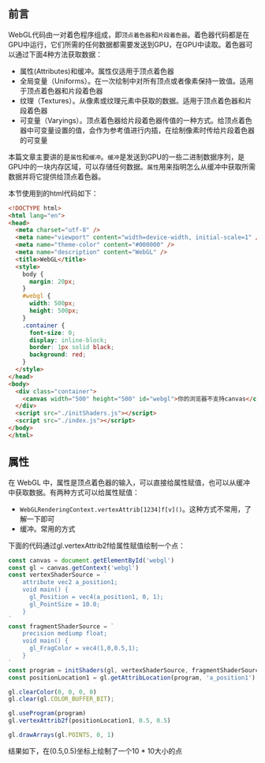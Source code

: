## 前言

WebGL代码由一对着色程序组成，即`顶点着色器`和`片段着色器`。着色器代码都是在GPU中运行，它们所需的任何数据都需要发送到GPU，在GPU中读取。着色器可以通过下面4种方法获取数据：

- 属性(Attributes)和缓冲。属性仅适用于顶点着色器
- 全局变量（Uniforms）。在一次绘制中对所有顶点或者像素保持一致值。适用于顶点着色器和片段着色器
- 纹理（Textures）。从像素或纹理元素中获取的数据。适用于顶点着色器和片段着色器
- 可变量（Varyings）。顶点着色器给片段着色器传值的一种方式。给顶点着色器中可变量设置的值，会作为参考值进行内插，在绘制像素时传给片段着色器的可变量

本篇文章主要讲的是`属性`和`缓冲`。`缓冲`是发送到GPU的一些二进制数据序列，是GPU中的一块内存区域，可以存储任何数据。`属性`用来指明怎么从缓冲中获取所需数据并将它提供给顶点着色器。

本节使用到的html代码如下：
```html
<!DOCTYPE html>
<html lang="en">
<head>
  <meta charset="utf-8" />
  <meta name="viewport" content="width=device-width, initial-scale=1" />
  <meta name="theme-color" content="#000000" />
  <meta name="description" content="WebGL" />
  <title>WebGL</title>
  <style>
    body {
      margin: 20px;
    }
    #webgl {
      width: 500px;
      height: 500px;
    }
    .container {
      font-size: 0;
      display: inline-block;
      border: 1px solid black;
      background: red;
    }
  </style>
</head>
<body>
  <div class="container">
    <canvas width="500" height="500" id="webgl">你的浏览器不支持canvas</canvas>
  </div>
  <script src="./initShaders.js"></script>
  <script src="./index.js"></script>
</body>
</html>
```

## 属性

在 WebGL 中，属性是顶点着色器的输入，可以直接给属性赋值，也可以从缓冲中获取数据。有两种方式可以给属性赋值：

- `WebGLRenderingContext.vertexAttrib[1234]f[v]()`。这种方式不常用，了解一下即可
- 缓冲。常用的方式

下面的代码通过gl.vertexAttrib2f给属性赋值绘制一个点：

```js
const canvas = document.getElementById('webgl')
const gl = canvas.getContext('webgl')
const vertexShaderSource = `
    attribute vec2 a_position1;
    void main() {
      gl_Position = vec4(a_position1, 0, 1);
      gl_PointSize = 10.0;
    }
`
const fragmentShaderSource = `
    precision mediump float;
    void main() {
      gl_FragColor = vec4(1,0,0.5,1);
    }
`
const program = initShaders(gl, vertexShaderSource, fragmentShaderSource)
const positionLocation1 = gl.getAttribLocation(program, 'a_position1')

gl.clearColor(0, 0, 0, 0)
gl.clear(gl.COLOR_BUFFER_BIT);

gl.useProgram(program)
gl.vertexAttrib2f(positionLocation1, 0.5, 0.5)

gl.drawArrays(gl.POINTS, 0, 1)
```

结果如下，在(0.5,0.5)坐标上绘制了一个10 * 10大小的点
